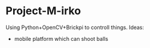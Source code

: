 # Project-M-irko
Using Python+OpenCV+Brickpi to controll things.
Ideas: 
- mobile platform which can shoot balls
